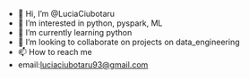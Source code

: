 - 👋 Hi, I’m @LuciaCiubotaru
- 👀 I’m interested in python, pyspark, ML      
- 🌱 I’m currently learning python
- 💞️ I’m looking to collaborate on projects on data_engineering
- 📫 How to reach me
- email:luciaciubotaru93@gmail.com

<!---
LuciaCiubotaru/LuciaCiubotaru is a ✨ special ✨ repository because its `README.md` (this file) appears on your GitHub profile.
You can click the Preview link to take a look at your changes.
--->
